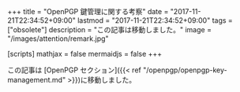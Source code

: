 +++
title = "OpenPGP 鍵管理に関する考察"
date =  "2017-11-21T22:34:52+09:00"
lastmod =  "2017-11-21T22:34:52+09:00"
tags = ["obsolete"]
description = "この記事は移動しました。"
image = "/images/attention/remark.jpg"

[scripts]
  mathjax = false
  mermaidjs = false
+++

この記事は [OpenPGP セクション]({{< ref "/openpgp/openpgp-key-management.md" >}})に移動しました。
